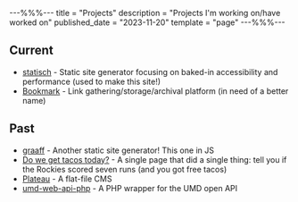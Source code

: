 ---%%%---
title = "Projects"
description = "Projects I'm working on/have worked on"
published_date = "2023-11-20"
template = "page"
---%%%---
## Current
- [statisch](https://github.com/sw3dish/statisch) - Static site generator focusing on
    baked-in accessibility and performance (used to make this site!)
- [Bookmark](https://github.com/sw3dish/bookmark) - Link gathering/storage/archival platform
    (in need of a better name)

## Past
- [graaff](https://github.com/sw3dish/graaff) - Another static site generator! This one in JS
- [Do we get tacos today?](https://github.com/sw3dish/do_we_get_tacos_today) - A single page that did a single thing:
    tell you if the Rockies scored seven runs (and you got free tacos)
- [Plateau](https://github.com/sw3dish/plateau) - A flat-file CMS
- [umd-web-api-php](https://github.com/sw3dish/umd-web-api-php) - A PHP wrapper for the UMD open API
